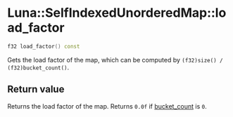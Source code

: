 # Luna::SelfIndexedUnorderedMap::load_factor

```c++
f32 load_factor() const
```

Gets the load factor of the map, which can be computed by `(f32)size() / (f32)bucket_count()`. 



## Return value
Returns the load factor of the map. Returns `0.0f` if [bucket_count](class_luna_1_1_self_indexed_unordered_map_1ace2cb5dc8f915f78658dac76efacd4c1.md) is `0`. 

